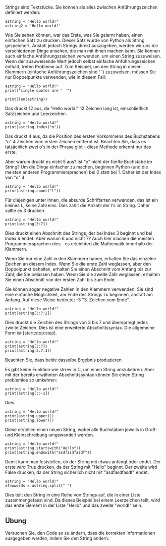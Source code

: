 Strings sind Textstücke. Sie können als alles zwischen Anführungszeichen definiert werden:

    astring = "Hello world!"
    astring2 = 'Hello world!'

Wie Sie sehen können, war das Erste, was Sie gelernt haben, einen einfachen Satz zu drucken. Dieser Satz wurde von Python als String gespeichert. Anstatt jedoch Strings direkt auszugeben, werden wir uns die verschiedenen Dinge ansehen, die man mit ihnen machen kann. Sie können auch einfache Anführungszeichen verwenden, um einen String zuzuweisen. Wenn der zuzuweisende Wert jedoch selbst einfache Anführungszeichen enthält, treten Probleme auf. Zum Beispiel, um den String in diesen Klammern (einfache Anführungszeichen sind ' ') zuzuweisen, müssen Sie nur Doppelpunkte verwenden, wie in diesem Fall:

    astring = "Hello world!"
    print("single quotes are ' '")

    print(len(astring))

Das druckt 12 aus, da "Hello world!" 12 Zeichen lang ist, einschließlich Satzzeichen und Leerzeichen.

    astring = "Hello world!"
    print(astring.index("o"))

Das druckt 4 aus, da die Position des ersten Vorkommens des Buchstabens "o" 4 Zeichen vom ersten Zeichen entfernt ist. Beachten Sie, dass es tatsächlich zwei o's in der Phrase gibt - diese Methode erkennt nur das erste.

Aber warum druckt es nicht 5 aus? Ist "o" nicht der fünfte Buchstabe im String? Um die Dinge einfacher zu machen, beginnen Python (und die meisten anderen Programmiersprachen) bei 0 statt bei 1. Daher ist der Index von "o" 4.

    astring = "Hello world!"
    print(astring.count("l"))

Für diejenigen unter Ihnen, die absurde Schriftarten verwenden, das ist ein kleines L, keine Zahl eins. Dies zählt die Anzahl der l's im String. Daher sollte es 3 drucken.

    astring = "Hello world!"
    print(astring[3:7])

Dies druckt einen Abschnitt des Strings, der bei Index 3 beginnt und bei Index 6 endet. Aber warum 6 und nicht 7? Auch hier machen die meisten Programmiersprachen dies - es erleichtert die Mathematik innerhalb der Klammern.

Wenn Sie nur eine Zahl in den Klammern haben, erhalten Sie das einzelne Zeichen an diesem Index. Wenn Sie die erste Zahl weglassen, aber den Doppelpunkt behalten, erhalten Sie einen Abschnitt vom Anfang bis zur Zahl, die Sie belassen haben. Wenn Sie die zweite Zahl weglassen, erhalten Sie einen Abschnitt von der ersten Zahl bis zum Ende.

Sie können sogar negative Zahlen in den Klammern verwenden. Sie sind eine einfache Möglichkeit, am Ende des Strings zu beginnen, anstatt am Anfang. Auf diese Weise bedeutet -3 "3. Zeichen vom Ende".

    astring = "Hello world!"
    print(astring[3:7:2])

Dies druckt die Zeichen des Strings von 3 bis 7 und überspringt jedes zweite Zeichen. Dies ist eine erweiterte Abschnittssyntax. Die allgemeine Form ist [start:stop:step].

    astring = "Hello world!"
    print(astring[3:7])
    print(astring[3:7:1])

Beachten Sie, dass beide dasselbe Ergebnis produzieren.

Es gibt keine Funktion wie strrev in C, um einen String umzukehren. Aber mit der bereits erwähnten Abschnittssyntax können Sie einen String problemlos so umkehren:

    astring = "Hello world!"
    print(astring[::-1])

Dies

    astring = "Hello world!"
    print(astring.upper())
    print(astring.lower())

Diese erstellen einen neuen String, wobei alle Buchstaben jeweils in Groß- und Kleinschreibung umgewandelt werden.

    astring = "Hello world!"
    print(astring.startswith("Hello"))
    print(astring.endswith("asdfasdfasdf"))

Damit kann man feststellen, ob der String mit etwas anfängt oder endet. Der erste wird True drucken, da der String mit "Hello" beginnt. Der zweite wird False drucken, da der String sicherlich nicht mit "asdfasdfasdf" endet.

    astring = "Hello world!"
    afewwords = astring.split(" ")

Dies teilt den String in eine Reihe von Strings auf, die in einer Liste zusammengefasst sind. Da dieses Beispiel bei einem Leerzeichen teilt, wird das erste Element in der Liste "Hello" und das zweite "world!" sein.

Übung
--------

Versuchen Sie, den Code so zu ändern, dass die korrekten Informationen ausgegeben werden, indem Sie den String ändern.